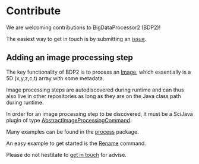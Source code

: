 # Contribute

We are welcoming contributions to BigDataProcessor2 (BDP2)!

The easiest way to get in touch is by submitting an [issue](https://github.com/bigdataprocessor/bigdataprocessor2/issues).

## Adding an image processing step

The key functionality of BDP2 is to process an [Image](https://github.com/bigdataprocessor/bigdataprocessor2/blob/master/src/main/java/de/embl/cba/bdp2/image/Image.java#L17), which essentially is a 5D (x,y,z,c,t) array with some metadata.

Image processing steps are autodiscovered during runtime and can thus also live in other repositories as long as they are on the Java class path during runtime.

In order for an image processing step to be discovered, it must be a SciJava plugin of type [AbstractImageProcessingCommand](https://github.com/bigdataprocessor/bigdataprocessor2/blob/master/src/main/java/de/embl/cba/bdp2/process/AbstractImageProcessingCommand.java#L14).

Many examples can be found in the [process](https://github.com/bigdataprocessor/bigdataprocessor2/tree/master/src/main/java/de/embl/cba/bdp2/process) package.

An easy example to get started is the [Rename](https://github.com/bigdataprocessor/bigdataprocessor2/blob/master/src/main/java/de/embl/cba/bdp2/process/rename/ImageRenameCommand.java#L15) command.

Please do not hestitate to [get in touch](https://github.com/bigdataprocessor/bigdataprocessor2/issues) for advise.
